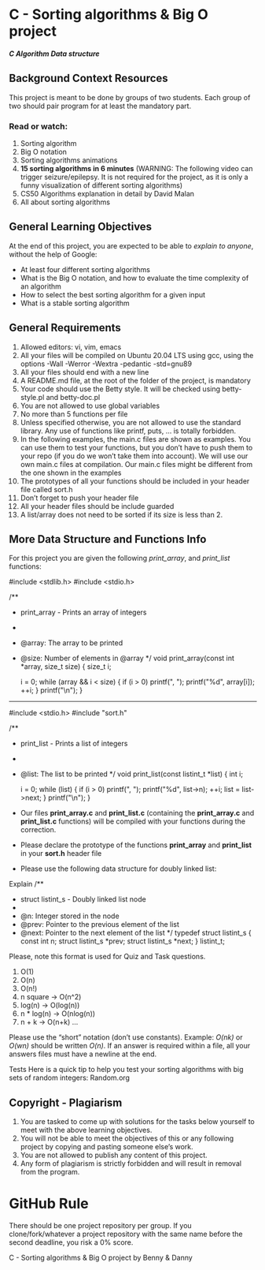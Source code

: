 # C - Sorting algorithms &amp; Big O project
##### C Algorithm Data structure


## Background Context Resources
This project is meant to be done by groups of two students. Each group of two should pair program for at least the mandatory part.

### Read or watch:

1. Sorting algorithm
2. Big O notation
3. Sorting algorithms animations
4. __15 sorting algorithms in 6 minutes__ (WARNING: The following video can trigger seizure/epilepsy. It is not required for the project, as it is only a funny visualization of different sorting algorithms)
5. CS50 Algorithms explanation in detail by David Malan
6. All about sorting algorithms


## General Learning Objectives
At the end of this project, you are expected to be able to *explain to anyone*, without the help of Google:

* At least four different sorting algorithms
* What is the Big O notation, and how to evaluate the time complexity of an algorithm
* How to select the best sorting algorithm for a given input
* What is a stable sorting algorithm


## General Requirements

1. Allowed editors: vi, vim, emacs
2. All your files will be compiled on Ubuntu 20.04 LTS using gcc, using the options -Wall -Werror -Wextra -pedantic -std=gnu89
3. All your files should end with a new line
4. A README.md file, at the root of the folder of the project, is mandatory
5. Your code should use the Betty style. It will be checked using betty-style.pl and betty-doc.pl
6. You are not allowed to use global variables
7. No more than 5 functions per file
8. Unless specified otherwise, you are not allowed to use the standard library. Any use of functions like printf, puts, … is totally forbidden.
9. In the following examples, the main.c files are shown as examples. You can use them to test your functions, but you don’t have to push them to your repo (if you do we won’t take them into account). We will use our own main.c files at compilation. Our main.c files might be different from the one shown in the examples
10. The prototypes of all your functions should be included in your header file called sort.h
11. Don’t forget to push your header file
12. All your header files should be include guarded
13. A list/array does not need to be sorted if its size is less than 2.

## More Data Structure and Functions Info

For this project you are given the following *print_array*, and *print_list* functions:

#include <stdlib.h>
#include <stdio.h>

/**
 * print_array - Prints an array of integers
 *
 * @array: The array to be printed
 * @size: Number of elements in @array
 */
void print_array(const int *array, size_t size)
{
    size_t i;

    i = 0;
    while (array && i < size)
    {
        if (i > 0)
            printf(", ");
        printf("%d", array[i]);
        ++i;
    }
    printf("\n");
}

-------------------------------------------------------------------------------------------------------------------------------------------
#include <stdio.h>
#include "sort.h"

/**
 * print_list - Prints a list of integers
 *
 * @list: The list to be printed
 */
void print_list(const listint_t *list)
{
    int i;

    i = 0;
    while (list)
    {
        if (i > 0)
            printf(", ");
        printf("%d", list->n);
        ++i;
        list = list->next;
    }
    printf("\n");
}

* Our files __print_array.c__ and __print_list.c__ (containing the __print_array.c__ and __print_list.c__ functions) will be compiled with your functions during the correction.
* Please declare the prototype of the functions __print_array__ and __print_list__ in your __sort.h__ header file
* Please use the following data structure for doubly linked list:

Explain
/**
 * struct listint_s - Doubly linked list node
 *
 * @n: Integer stored in the node
 * @prev: Pointer to the previous element of the list
 * @next: Pointer to the next element of the list
 */
typedef struct listint_s
{
    const int n;
    struct listint_s *prev;
    struct listint_s *next;
} listint_t;

Please, note this format is used for Quiz and Task questions.

1. O(1)
2. O(n)
3. O(n!)
4. n square -> O(n^2)
5. log(n) -> O(log(n))
6. n * log(n) -> O(nlog(n))
7. n + k -> O(n+k) …

Please use the “short” notation (don’t use constants). Example: *O(nk)* or *O(wn)* should be written *O(n)*. If an answer is required within a file, all your answers files must have a newline at the end.

Tests
Here is a quick tip to help you test your sorting algorithms with big sets of random integers: Random.org

## Copyright - Plagiarism
1. You are tasked to come up with solutions for the tasks below yourself to meet with the above learning objectives.
2. You will not be able to meet the objectives of this or any following project by copying and pasting someone else’s work.
3. You are not allowed to publish any content of this project.
4. Any form of plagiarism is strictly forbidden and will result in removal from the program.

# GitHub Rule
There should be one project repository per group. If you clone/fork/whatever a project repository with the same name before the second deadline, you risk a 0% score.

C - Sorting algorithms &amp; Big O project by Benny &amp; Danny
